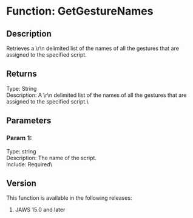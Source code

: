 # Function: GetGestureNames

## Description

Retrieves a \\r\\n delimited list of the names of all the gestures that
are assigned to the specified script.

## Returns

Type: String\
Description: A \\r\\n delimited list of the names of all the gestures
that are assigned to the specified script.\

## Parameters

### Param 1:

Type: string\
Description: The name of the script.\
Include: Required\

## Version

This function is available in the following releases:

1.  JAWS 15.0 and later
